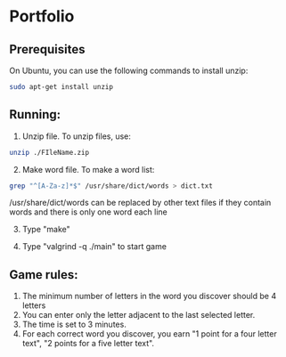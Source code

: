 Portfolio
========

Prerequisites
------
On Ubuntu, you can use the following commands to install unzip:         
```sh
sudo apt-get install unzip
```



Running:
-------
1. Unzip file.
To unzip files, use:
```sh
unzip ./FIleName.zip
```
2. Make word file.
To make a word list:
```sh
grep "^[A-Za-z]*$" /usr/share/dict/words > dict.txt
```
/usr/share/dict/words can be replaced by other text files if they contain words and there is only one word each line

3. Type "make"

4. Type "valgrind -q ./main" to start game



Game rules:
-------
1. The minimum number of letters in the word you discover should be 4 letters
2. You can enter only the letter adjacent to the last selected letter.
3. The time is set to 3 minutes.
4. For each correct word you discover, you earn "1 point for a four letter text", "2 points for a five letter text".




